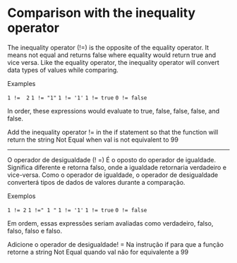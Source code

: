 # Comparison with the inequality operator

The inequality operator (!=) is the opposite of the equality operator. It means not equal and returns false where equality would return true and vice versa. Like the equality operator, the inequality operator will convert data types of values while comparing.

Examples

`1 !=  2`
`1 != "1"`
`1 != '1'`
`1 != true`
`0 != false`

In order, these expressions would evaluate to true, false, false, false, and false.

Add the inequality operator != in the if statement so that the function will return the string Not Equal when val is not equivalent to 99

---

O operador de desigualdade (! =) É o oposto do operador de igualdade. Significa diferente e retorna falso, onde a igualdade retornaria verdadeiro e vice-versa. Como o operador de igualdade, o operador de desigualdade converterá tipos de dados de valores durante a comparação.

Exemplos

`1 != 2`
`1 !=" 1 "`
`1 != '1'`
`1 != true`
`0 != false`

Em ordem, essas expressões seriam avaliadas como verdadeiro, falso, falso, falso e falso.

Adicione o operador de desigualdade! = Na instrução if para que a função retorne a string Not Equal quando val não for equivalente a 99